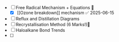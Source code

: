 - [ ] Free Radical Mechanism + Equations 🔼
	- [x] [[Ozone breakdown]] mechanism ✅ 2025-06-15
- [ ] Reflux and Distillation Diagrams
- [ ] Recrystallisation Method (6 Marks!)🔼 
- [ ] Haloalkane Bond Trends
- [ ] 
